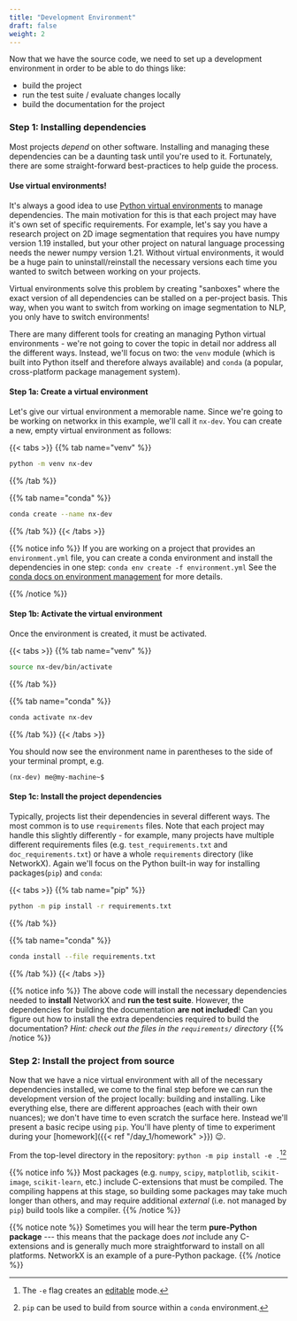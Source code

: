 ```yaml
---
title: "Development Environment"
draft: false
weight: 2
---
```


Now that we have the source code, we need to set up a development environment
in order to be able to do things like:
 - build the project
 - run the test suite / evaluate changes locally
 - build the documentation for the project

### Step 1: Installing dependencies

Most projects *depend* on other software.
Installing and managing these dependencies can be a daunting task until you're
used to it.
Fortunately, there are some straight-forward best-practices to help guide the
process.

#### Use virtual environments!

It's always a good idea to use [Python virtual environments][venv] to manage
dependencies.
The main motivation for this is that each project may have it's own set of
specific requirements.
For example, let's say you have a research project on 2D image segmentation that
requires you have numpy version 1.19 installed, but your other project on
natural language processing needs the newer numpy version 1.21.
Without virtual environments, it would be a huge pain to uninstall/reinstall
the necessary versions each time you wanted to switch between working on your
projects.

Virtual environments solve this problem by creating "sanboxes" where the
exact version of all dependencies can be stalled on a per-project basis.
This way, when you want to switch from working on image segmentation to NLP, you
only have to switch environments!

There are many different tools for creating an managing Python virtual
environments - we're not going to cover the topic in detail nor address all the
different ways.
Instead, we'll focus on two: the `venv` module (which is built into Python itself
and therefore always available) and `conda` (a popular, cross-platform package
management system).

#### Step 1a: Create a virtual environment

Let's give our virtual environment a memorable name.
Since we're going to be working on networkx in this example, we'll call it
`nx-dev`.
You can create a new, empty virtual environment as follows:

{{< tabs >}}
{{% tab name="venv" %}}
```bash
python -m venv nx-dev
```
{{% /tab %}}

{{% tab name="conda" %}}
```bash
conda create --name nx-dev
```
{{% /tab %}}
{{< /tabs >}}

{{% notice info %}}
If you are working on a project that provides an `environment.yml` file,
you can create a conda environment and install the dependencies in one step:
`conda env create -f environment.yml`
See the [conda docs on environment management][conda_env] for more details.

[conda_env]: https://conda.io/projects/conda/en/latest/user-guide/tasks/manage-environments.html
{{% /notice %}}

#### Step 1b: Activate the virtual environment

Once the environment is created, it must be activated.

{{< tabs >}}
{{% tab name="venv" %}}
```bash
source nx-dev/bin/activate
```
{{% /tab %}}

{{% tab name="conda" %}}
```bash
conda activate nx-dev
```
{{% /tab %}}
{{< /tabs >}}

You should now see the environment name in parentheses to the side of your
terminal prompt, e.g.

```console
(nx-dev) me@my-machine~$
```

#### Step 1c: Install the project dependencies

Typically, projects list their dependencies in several different ways.
The most common is to use `requirements` files.
Note that each project may handle this slightly differently - for example,
many projects have multiple different requirements files
(e.g. `test_requirements.txt` and `doc_requirements.txt`) or have a whole
`requirements` directory (like NetworkX).
Again we'll focus on the Python built-in way for installing packages(`pip`) and `conda`:

{{< tabs >}}
{{% tab name="pip" %}}
```bash
python -m pip install -r requirements.txt
```
{{% /tab %}}

{{% tab name="conda" %}}
```bash
conda install --file requirements.txt
```
{{% /tab %}}
{{< /tabs >}}

{{% notice info %}}
The above code will install the necessary dependencies needed to **install**
NetworkX and **run the test suite**.
However, the dependencies for building the documentation **are not included**!
Can you figure out how to install the extra dependencies required to
build the documentation?
*Hint: check out the files in the `requirements/` directory*
{{% /notice %}}

### Step 2: Install the project from source

Now that we have a nice virtual environment with all of the necessary
dependencies installed, we come to the final step before we can run the
development version of the project locally: building and installing.
Like everything else, there are different approaches (each with their own
nuances); we don't have time to even scratch the surface here.
Instead we'll present a basic recipe using `pip`.
You'll have plenty of time to experiment during your
[homework]({{< ref "/day_1/homework" >}}) :wink:.

From the top-level directory in the repository: `python -m pip install -e .`[^1][^2]

{{% notice info %}}
Most packages (e.g. `numpy`, `scipy`, `matplotlib`, `scikit-image`, `scikit-learn`, etc.)
include C-extensions that must be compiled.
The compiling happens at this stage, so building some packages may take much
longer than others, and may require additional *external* (i.e. not managed by `pip`)
build tools like a compiler.
{{% /notice %}}

{{% notice note %}}
Sometimes you will hear the term **pure-Python package** --- this means that
the package does *not* include any C-extensions and is generally much more
straightforward to install on all platforms.
NetworkX is an example of a pure-Python package.
{{% /notice %}}

[^1]: The `-e` flag creates an [editable](https://pip.pypa.io/en/stable/cli/pip_install/#install-editable) mode.
[^2]: `pip` can be used to build from source within a `conda` environment.

[venv]: https://docs.python.org/3/tutorial/venv.html

